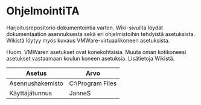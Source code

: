 # OhjelmointiTA

Harjoitusrepositorio dokumentointia varten.
Wiki-sivuilta löydät dokumentaation asennuksesta sekä eri ohjelmistoihin tehdyistä asetuksista.
Wikistä löytyy myös kuvaus VMWare-virtuaalikoneen asetuksista.

Huom. VMWaren asetukset ovat konekohtaisia. Muuta oman kotikoneesi asetukset vastaamaan koulun koneen asetuksia. Lisätietoja Wikistä.

| Asetus | Arvo |
|---|---|
Asennushakemisto | C:\Program Files
Käyttäjätunnus | JanneS
